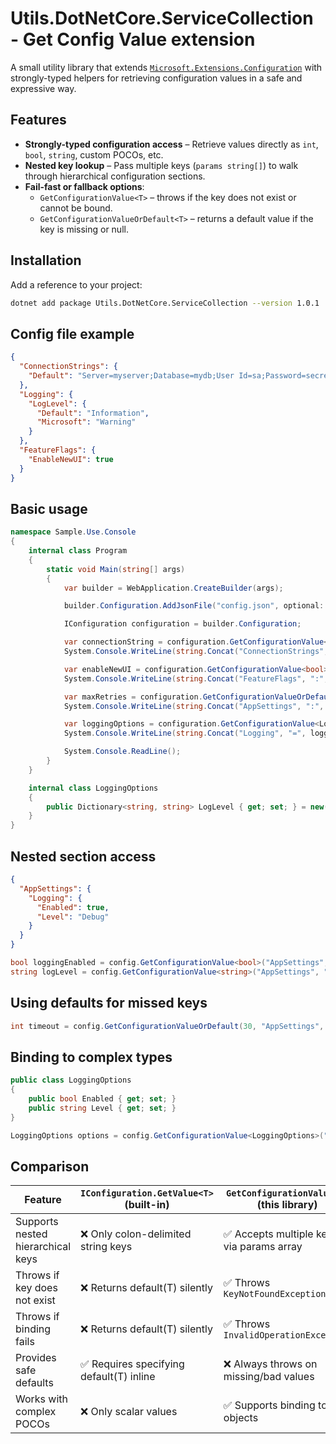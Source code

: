# Utils.DotNetCore.ServiceCollection - Get Config Value extension

A small utility library that extends [`Microsoft.Extensions.Configuration`](https://learn.microsoft.com/en-us/dotnet/api/microsoft.extensions.configuration.iconfiguration) with strongly-typed helpers for retrieving configuration values in a safe and expressive way.

## Features

- **Strongly-typed configuration access** – Retrieve values directly as `int`, `bool`, `string`, custom POCOs, etc.
- **Nested key lookup** – Pass multiple keys (`params string[]`) to walk through hierarchical configuration sections.
- **Fail-fast or fallback options**:
  - `GetConfigurationValue<T>` – throws if the key does not exist or cannot be bound.
  - `GetConfigurationValueOrDefault<T>` – returns a default value if the key is missing or null.

## Installation

Add a reference to your project:

```bash
dotnet add package Utils.DotNetCore.ServiceCollection --version 1.0.1
```

## Config file example
```json
{
  "ConnectionStrings": {
    "Default": "Server=myserver;Database=mydb;User Id=sa;Password=secret;"
  },
  "Logging": {
    "LogLevel": {
      "Default": "Information",
      "Microsoft": "Warning"
    }
  },
  "FeatureFlags": {
    "EnableNewUI": true
  }
}
```

## Basic usage
```csharp
namespace Sample.Use.Console
{
    internal class Program
    {
        static void Main(string[] args)
        {
            var builder = WebApplication.CreateBuilder(args);

            builder.Configuration.AddJsonFile("config.json", optional: false, reloadOnChange: true);

            IConfiguration configuration = builder.Configuration;

            var connectionString = configuration.GetConfigurationValue<string>("ConnectionStrings", "Default");
            System.Console.WriteLine(string.Concat("ConnectionStrings", ":", "Default", "=", connectionString));

            var enableNewUI = configuration.GetConfigurationValue<bool>("FeatureFlags", "EnableNewUI");
            System.Console.WriteLine(string.Concat("FeatureFlags", ":", "EnableNewUI", "=", enableNewUI));

            var maxRetries = configuration.GetConfigurationValueOrDefault(3, "AppSettings", "MaxRetries");
            System.Console.WriteLine(string.Concat("AppSettings", ":", "MaxRetries", "=", maxRetries));

            var loggingOptions = configuration.GetConfigurationValue<LoggingOptions>("Logging");
            System.Console.WriteLine(string.Concat("Logging", "=", loggingOptions.LogLevel["Default"]));

            System.Console.ReadLine();
        }
    }

    internal class LoggingOptions
    {
        public Dictionary<string, string> LogLevel { get; set; } = new();
    }
}
```

## Nested section access
```json
{
  "AppSettings": {
    "Logging": {
      "Enabled": true,
      "Level": "Debug"
    }
  }
}
```

```csharp
bool loggingEnabled = config.GetConfigurationValue<bool>("AppSettings", "Logging", "Enabled");
string logLevel = config.GetConfigurationValue<string>("AppSettings", "Logging", "Level");
```

## Using defaults for missed keys
```csharp
int timeout = config.GetConfigurationValueOrDefault(30, "AppSettings", "Timeout");
```

## Binding to complex types
```csharp
public class LoggingOptions
{
    public bool Enabled { get; set; }
    public string Level { get; set; }
}

LoggingOptions options = config.GetConfigurationValue<LoggingOptions>("AppSettings", "Logging");
```

## Comparison
| Feature                           | `IConfiguration.GetValue<T>` (built-in) | `GetConfigurationValue<T>` (this library) | `GetConfigurationValueOrDefault<T>` (this library) |
| --------------------------------- | --------------------------------------- | ----------------------------------------- | -------------------------------------------------- |
| Supports nested hierarchical keys | ❌ Only colon-delimited string keys      | ✅ Accepts multiple keys via params array  | ✅ Accepts multiple keys via params array           |
| Throws if key does not exist      | ❌ Returns default(T) silently           | ✅ Throws `KeyNotFoundException`           | ❌ Returns provided default value                   |
| Throws if binding fails           | ❌ Returns default(T) silently           | ✅ Throws `InvalidOperationException`      | ❌ Returns provided default value                   |
| Provides safe defaults            | ✅ Requires specifying default(T) inline | ❌ Always throws on missing/bad values     | ✅ Returns provided fallback value                  |
| Works with complex POCOs          | ❌ Only scalar values                    | ✅ Supports binding to objects             | ✅ Supports binding to objects                      |
